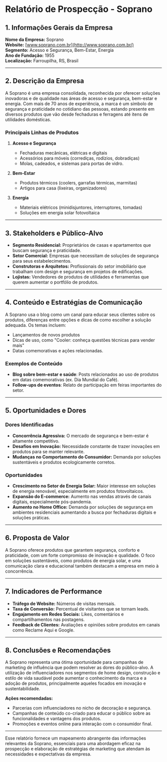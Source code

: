 # Relatório de Prospecção - Soprano

## 1. Informações Gerais da Empresa

**Nome da Empresa:** Soprano  
**Website:** [www.soprano.com.br](http://www.soprano.com.br/)  
**Segmento:** Acesso e Segurança, Bem-Estar, Energia  
**Ano de Fundação:** 1955  
**Localização:** Farroupilha, RS, Brasil  

---

## 2. Descrição da Empresa

A Soprano é uma empresa consolidada, reconhecida por oferecer soluções inovadoras e de qualidade nas áreas de acesso e segurança, bem-estar e energia. Com mais de 70 anos de experiência, a marca é um símbolo de segurança e praticidade no cotidiano das pessoas, estando presente em diversos produtos que vão desde fechaduras e ferragens até itens de utilidades domésticas.

### Principais Linhas de Produtos

1. **Acesso e Segurança**
   - Fechaduras mecânicas, elétricas e digitais
   - Acessórios para móveis (corrediças, rodízios, dobradiças)
   - Molas, cadeados, e sistemas para portas de vidro.

2. **Bem-Estar**
   - Produtos térmicos (coolers, garrafas térmicas, marmitas)
   - Artigos para casa (lixeiras, organizadores)

3. **Energia**
   - Materiais elétricos (minidisjuntores, interruptores, tomadas)
   - Soluções em energia solar fotovoltaica

---

## 3. Stakeholders e Público-Alvo

- **Segmento Residencial:** Proprietários de casas e apartamentos que buscam segurança e praticidade.
- **Setor Comercial:** Empresas que necessitam de soluções de segurança para seus estabelecimentos.
- **Construtoras e Arquitetos:** Profissionais do setor imobiliário que trabalham com design e segurança em projetos de edificações.
- **Lojistas:** Vendedores de produtos de utilidades e ferramentas que querem aumentar o portfólio de produtos.

---

## 4. Conteúdo e Estratégias de Comunicação

A Soprano usa o blog como um canal para educar seus clientes sobre os produtos, diferenças entre opções e dicas de como escolher a solução adequada. Os temas incluem:
- Lançamentos de novos produtos
- Dicas de uso, como "Cooler: conheça questões técnicas para vender mais"
- Datas comemorativas e ações relacionadas.

### Exemplos de Conteúdo
- **Blog sobre bem-estar e saúde**: Posts relacionados ao uso de produtos em datas comemorativas (ex. Dia Mundial do Café).
- **Follow-ups de eventos**: Relato de participação em feiras importantes do setor.

---

## 5. Oportunidades e Dores

### Dores Identificadas
- **Concorrência Agressiva:** O mercado de segurança e bem-estar é altamente competitivo.
- **Desafios em Inovação:** Necessidade constante de trazer inovações em produtos para se manter relevante.
- **Mudanças no Comportamento do Consumidor:** Demanda por soluções sustentáveis e produtos ecologicamente corretos.

### Oportunidades
- **Crescimento no Setor de Energia Solar:** Maior interesse em soluções de energia renovável, especialmente em produtos fotovoltaicos.
- **Expansão do E-commerce:** Aumento nas vendas através de canais digitais, especialmente pós-pandemia.
- **Aumento no Home Office:** Demanda por soluções de segurança em ambientes residenciais aumentando a busca por fechaduras digitais e soluções práticas.

---

## 6. Proposta de Valor

A Soprano oferece produtos que garantem segurança, conforto e praticidade, com um forte compromisso de inovação e qualidade. O foco em soluções sustentáveis, como produtos de energia solar, e uma comunicação clara e educacional também destacam a empresa em meio à concorrência.

---

## 7. Indicadores de Performance

- **Tráfego de Website:** Números de visitas mensais.
- **Taxa de Conversão:** Percentual de visitantes que se tornam leads.
- **Engajamento em Redes Sociais:** Likes, comentários e compartilhamentos nas postagens.
- **Feedback de Clientes:** Avaliações e opiniões sobre produtos em canais como Reclame Aqui e Google.

---

## 8. Conclusões e Recomendações

A Soprano representa uma ótima oportunidade para campanhas de marketing de influência que podem resolver as dores do público-alvo. A utilização de influenciadores nos segmentos de home design, construção e estilo de vida saudável pode aumentar o conhecimento da marca e a adoção de produtos, principalmente aqueles focados em inovação e sustentabilidade.

**Ações recomendadas:**
- Parcerias com influenciadores no nicho de decoração e segurança.
- Campanhas de conteúdo co-criado para educar o público sobre as funcionalidades e vantagens dos produtos.
- Promoções e eventos online para interação com o consumidor final.

---

Esse relatório fornece um mapeamento abrangente das informações relevantes da Soprano, essenciais para uma abordagem eficaz na prospecção e elaboração de estratégias de marketing que atendam às necessidades e expectativas da empresa.